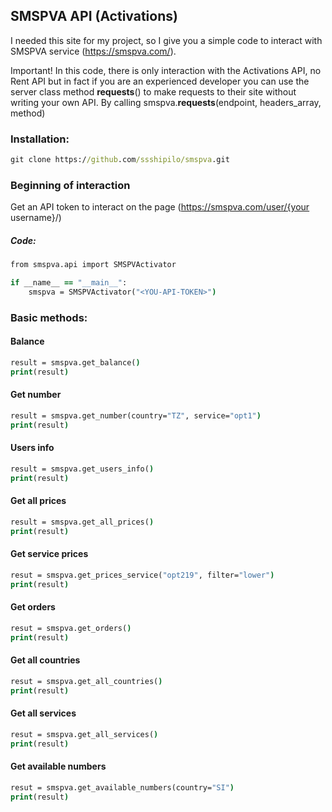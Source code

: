 ## SMSPVA API (Activations)

I needed this site for my project, so I give you a simple code to interact with SMSPVA service (https://smspva.com/).

Important! In this code, there is only interaction with the Activations API, no Rent API but in fact if you are an experienced developer you can use the server class method __requests__() to make requests to their site without writing your own API. By calling smspva.__requests__(endpoint, headers_array, method)

### Installation: 
```cmd
git clone https://github.com/ssshipilo/smspva.git
```

### Beginning of interaction 
Get an API token to interact on the page (https://smspva.com/user/{your username}/)

##### Code: 
```cmd
from smspva.api import SMSPVActivator

if __name__ == "__main__":
    smspva = SMSPVActivator("<YOU-API-TOKEN>")
```

### Basic methods: 
#### Balance
```cmd
result = smspva.get_balance()
print(result)
```

#### Get number
```cmd
result = smspva.get_number(country="TZ", service="opt1")
print(result)
```

#### Users info
```cmd
result = smspva.get_users_info()
print(result)
```

#### Get all prices
```cmd
result = smspva.get_all_prices()
print(result)
```

#### Get service prices
```cmd
resut = smspva.get_prices_service("opt219", filter="lower")
print(result)
```

#### Get orders
```cmd
resut = smspva.get_orders()
print(result)
```

#### Get all countries
```cmd
resut = smspva.get_all_countries()
print(result)
```

#### Get all services
```cmd
resut = smspva.get_all_services()
print(result)
```

#### Get available numbers
```cmd
resut = smspva.get_available_numbers(country="SI")
print(result)
```


